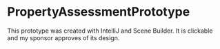 # PropertyAssessmentPrototype
This prototype was created with IntelliJ and Scene Builder. It is clickable and my sponsor approves of its design.
